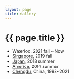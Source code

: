 ```yaml
---
layout: page
title: Gallery
---
```


# {{ page.title }}

+ <a href="{{ site.baseurl }}/pages/waterloo.html">Waterloo</a>, 2021 fall ~ Now
+ <a href="{{ site.baseurl }}/pages/singapore.html">Singapore</a>, 2019 fall
+ <a href="{{ site.baseurl }}/pages/japan.html">Japan</a>, 2018 summer
+ <a href="{{ site.baseurl }}/pages/america.html">America</a>, 2014 summer
+ <a href="{{ site.baseurl }}/pages/chengdu.html">Chengdu</a>, China, 1998~2021

